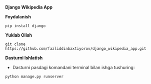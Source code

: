 **Django Wikipedia App**

**Foydalanish**
```
pip install django
```
**Yuklab Olish**
```
git clone https://github.com/fazliddinbaxtiyorov/django_wikipedia_app.git
```

**Dasturni Ishlatish**
  * Dasturni pasdagi komandani terminal bilan ishga tushuring: 
```
python manage.py runserver
```
